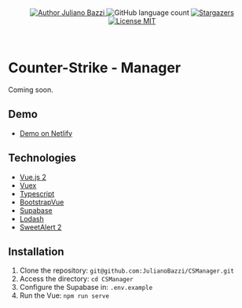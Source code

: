 <br/>

<p align="center">
  <a href="https://github.com/JulianoBazzi">
    <img alt="Author Juliano Bazzi" src="https://img.shields.io/badge/author-Juliano%20Bazzi-%23ffb84d?color=01579b&style=for-the-badge">
  </a>
  <img alt="GitHub language count" src="https://img.shields.io/github/languages/count/JulianoBazzi/CSManager?color=01579b&style=for-the-badge">
  <a href="https://github.com/JulianoBazzi/CSManager/stargazers">
    <img alt="Stargazers" src="https://img.shields.io/github/stars/JulianoBazzi/CSManager?color=01579b&style=for-the-badge">
  </a>
  <a href="https://github.com/JulianoBazzi/CSManager/LICENSE.md">
    <img alt="License MIT" src="https://img.shields.io/badge/license-MIT-%2304D361?color=01579b&style=for-the-badge">
  </a>   
</p>

<br/>

# Counter-Strike - Manager
Coming soon.

## Demo
- [Demo on Netlify](https://csmanager.netlify.app/)

## Technologies
- [Vue.js 2](https://vuejs.org/)
- [Vuex](https://vuex.vuejs.org/)
- [Typescript](https://www.typescriptlang.org/)
- [BootstrapVue](https://bootstrap-vue.org/)
- [Supabase](https://supabase.com/)
- [Lodash](https://lodash.com/)
- [SweetAlert 2](https://sweetalert2.github.io/)

## Installation

1. Clone the repository: `git@github.com:JulianoBazzi/CSManager.git`
2. Access the directory: `cd CSManager`
3. Configure the Supabase in: `.env.example`
4. Run the Vue: `npm run serve`
